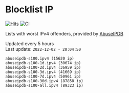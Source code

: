 # Blocklist IP

[![Hits](https://hits.seeyoufarm.com/api/count/incr/badge.svg?url=https%3A%2F%2Fgithub.com%2Fborestad%2Fblocklist-ip%2F&count_bg=%2379C83D&title_bg=%23555555&icon=&icon_color=%23E7E7E7&title=hits&edge_flat=false)](https://hits.seeyoufarm.com)  ![CI](https://img.shields.io/github/workflow/status/borestad/blocklist-ip/CI?style=flat-square)

Lists with worst IPv4 offenders, provided by [AbuseIPDB](https://www.abuseipdb.com/)

<!-- FOOTER-PLACEHOLDER -->
Updated every 5 hours<br>
Last update: `2022-12-02 - 20:04:50`
```
abuseipdb-s100.ipv4 (15620 ip)
abuseipdb-s100-1d.ipv4 (30674 ip)
abuseipdb-s100-2d.ipv4 (36959 ip)
abuseipdb-s100-3d.ipv4 (41669 ip)
abuseipdb-s100-7d.ipv4 (50961 ip)
abuseipdb-s100-30d.ipv4 (87858 ip)
abuseipdb-s100-all.ipv4 (89323 ip)
```
